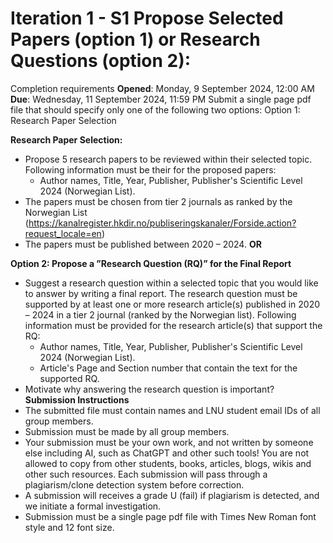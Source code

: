 # Iteration 1 - S1 Propose Selected Papers (option 1) or Research Questions (option 2):
Completion requirements
**Opened**: Monday, 9 September 2024, 12:00 AM
**Due**: Wednesday, 11 September 2024, 11:59 PM
Submit a single page pdf file that should specify only one of the following two options: 
Option 1: Research Paper Selection 

**Research Paper Selection:**
- Propose 5 research papers to be reviewed within their selected topic. Following information must be their for the proposed papers:
  - Author names, Title, Year, Publisher, Publisher's Scientific Level 2024 (Norwegian List).
- The papers must be chosen from tier 2 journals as ranked by the Norwegian List (https://kanalregister.hkdir.no/publiseringskanaler/Forside.action?request_locale=en)
- The papers must be published between 2020 – 2024.
**OR**

**Option 2: Propose a ”Research Question (RQ)” for the Final Report**
- Suggest a research question within a selected topic that you would like to answer by writing a final report.
The research question must be supported by at least one or more research article(s) published in 2020 – 2024 in a tier 2 journal (ranked by the Norwegian list). Following information must be provided for the research article(s) that support the RQ: 
  - Author names, Title, Year, Publisher, Publisher's Scientific Level 2024 (Norwegian List).
  - Article's Page and Section number that contain the text for the supported RQ. 
- Motivate why answering the research question is important?
**Submission Instructions**
- The submitted file must contain names and LNU student email IDs of all group members.
- Submission must be made by all group members.
- Your submission must be your own work, and not written by someone else including AI, such as ChatGPT and other such tools! You are not allowed to copy from other students, books, articles, blogs, wikis and other such resources. Each submission will pass through a plagiarism/clone detection system before correction. 
- A submission will receives a grade U (fail) if plagiarism is detected, and we initiate a formal investigation.
- Submission must be a single page pdf file with Times New Roman font style and 12 font size. 

